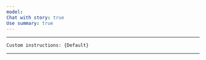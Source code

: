 ```yaml
---
model: 
Chat with story: true
Use summary: true
---
```


----

```
Custom instructions: {Default}
```

----

#  
